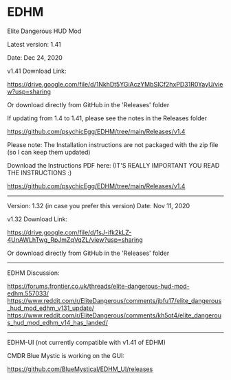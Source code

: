 # EDHM
Elite Dangerous HUD Mod

Latest version: 1.41

Date: Dec 24, 2020

v1.41 Download Link:

https://drive.google.com/file/d/1NkhDt5YGiAczYMbSICf2hxPD31R0YayU/view?usp=sharing

Or download directly from GitHub in the 'Releases' folder

If updating from 1.4 to 1.41, please see the notes in the Releases folder

https://github.com/psychicEgg/EDHM/tree/main/Releases/v1.4

Please note: The Installation instructions are not packaged with the zip file (so I can keep them updated)

Download the Instructions PDF here: (IT'S REALLY IMPORTANT YOU READ THE INSTRUCTIONS :)

https://github.com/psychicEgg/EDHM/tree/main/Releases/v1.4


-------------------------------------------------------------------------
Version: 1.32 (in case you prefer this version)
Date: Nov 11, 2020

v1.32 Download Link:

https://drive.google.com/file/d/1sJ-ifk2kLZ-4UnAWLhTwg_RpJmZqVqZL/view?usp=sharing

Or download directly from GitHub in the 'Releases' folder

-------------------------------------------------------------------------
EDHM Discussion:

https://forums.frontier.co.uk/threads/elite-dangerous-hud-mod-edhm.557033/
https://www.reddit.com/r/EliteDangerous/comments/jbfu17/elite_dangerous_hud_mod_edhm_v131_update/
https://www.reddit.com/r/EliteDangerous/comments/kh5ot4/elite_dangerous_hud_mod_edhm_v14_has_landed/


-------------------------------------------------------------------------
EDHM-UI (not currently compatible with v1.41 of EDHM)

CMDR Blue Mystic is working on the GUI:

https://github.com/BlueMystical/EDHM_UI/releases

